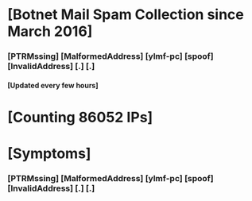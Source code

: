 # [Botnet Mail Spam Collection since March 2016]
### [PTRMssing] [MalformedAddress] [ylmf-pc] [spoof] [InvalidAddress] [.] [.]
#### [Updated every few hours]

# [Counting 86052 IPs]

# [Symptoms] 
###   [PTRMssing] [MalformedAddress] [ylmf-pc] [spoof] [InvalidAddress] [.] [.]
